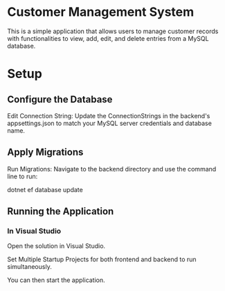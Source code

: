 # Customer Management System
This is a simple application that allows users to manage customer records with functionalities to view, add, edit, and delete entries from a MySQL database.

# Setup
## Configure the Database
Edit Connection String: Update the ConnectionStrings in the backend's appsettings.json to match your MySQL server credentials and database name.
## Apply Migrations
Run Migrations: Navigate to the backend directory and use the command line to run:

dotnet ef database update

## Running the Application
### In Visual Studio
  Open the solution in Visual Studio.
  
  Set Multiple Startup Projects for both frontend and backend to run simultaneously.
  
  You can then start the application.
